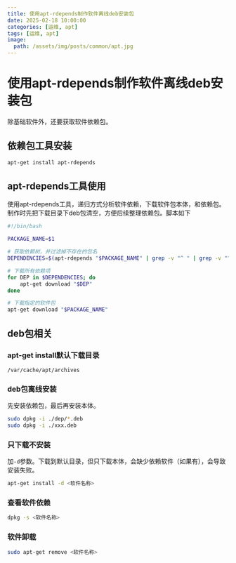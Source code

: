 ```yaml
---
title: 使用apt-rdepends制作软件离线deb安装包
date: 2025-02-18 10:00:00
categories: [运维, apt]
tags: [运维, apt]
image:
  path: /assets/img/posts/common/apt.jpg
---
```


# 使用apt-rdepends制作软件离线deb安装包
除基础软件外，还要获取软件依赖包。

## 依赖包工具安装
```sh
apt-get install apt-rdepends
```
## apt-rdepends工具使用
使用apt-rdepends工具，递归方式分析软件依赖，下载软件包本体，和依赖包。制作时先把下载目录下deb包清空，方便后续整理依赖包。脚本如下
```sh
#!/bin/bash

PACKAGE_NAME=$1

# 获取依赖树，并过滤掉不存在的包名
DEPENDENCIES=$(apt-rdepends "$PACKAGE_NAME" | grep -v "^ " | grep -v "^libc-dev$")

# 下载所有依赖项
for DEP in $DEPENDENCIES; do
    apt-get download "$DEP"
done

# 下载指定的软件包
apt-get download "$PACKAGE_NAME"
```
## deb包相关
### apt-get install默认下载目录
```
/var/cache/apt/archives
```
### deb包离线安装
先安装依赖包，最后再安装本体。
```sh
sudo dpkg -i ./dep/*.deb
sudo dpkg -i ./xxx.deb
```
### 只下载不安装
加`-d`参数。下载到默认目录，但只下载本体，会缺少依赖软件（如果有），会导致安装失败。
```sh
apt-get install -d <软件名称>
```
### 查看软件依赖
```sh
dpkg -s <软件名称>
```
### 软件卸载
```sh
sudo apt-get remove <软件名称>
```